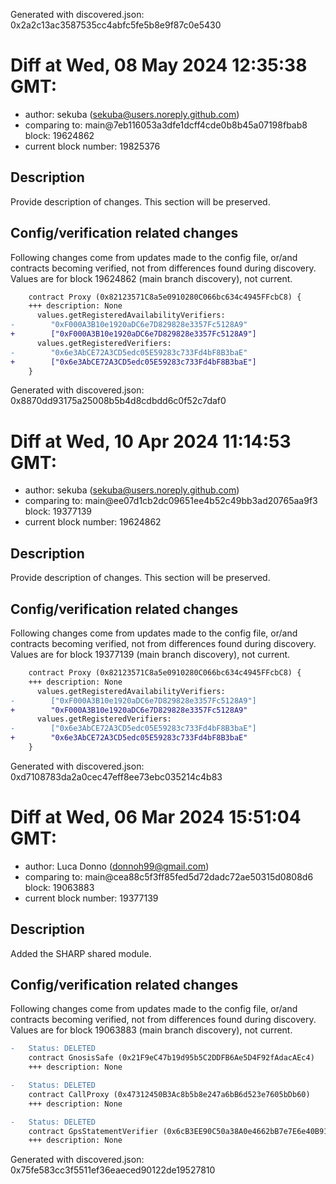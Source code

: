 Generated with discovered.json: 0x2a2c13ac3587535cc4abfc5fe5b8e9f87c0e5430

# Diff at Wed, 08 May 2024 12:35:38 GMT:

- author: sekuba (<sekuba@users.noreply.github.com>)
- comparing to: main@7eb116053a3dfe1dcff4cde0b8b45a07198fbab8 block: 19624862
- current block number: 19825376

## Description

Provide description of changes. This section will be preserved.

## Config/verification related changes

Following changes come from updates made to the config file,
or/and contracts becoming verified, not from differences found during
discovery. Values are for block 19624862 (main branch discovery), not current.

```diff
    contract Proxy (0x82123571C8a5e0910280C066bc634c4945FFcbC8) {
    +++ description: None
      values.getRegisteredAvailabilityVerifiers:
-        "0xF000A3B10e1920aDC6e7D829828e3357Fc5128A9"
+        ["0xF000A3B10e1920aDC6e7D829828e3357Fc5128A9"]
      values.getRegisteredVerifiers:
-        "0x6e3AbCE72A3CD5edc05E59283c733Fd4bF8B3baE"
+        ["0x6e3AbCE72A3CD5edc05E59283c733Fd4bF8B3baE"]
    }
```

Generated with discovered.json: 0x8870dd93175a25008b5b4d8cdbdd6c0f52c7daf0

# Diff at Wed, 10 Apr 2024 11:14:53 GMT:

- author: sekuba (<sekuba@users.noreply.github.com>)
- comparing to: main@ee07d1cb2dc09651ee4b52c49bb3ad20765aa9f3 block: 19377139
- current block number: 19624862

## Description

Provide description of changes. This section will be preserved.

## Config/verification related changes

Following changes come from updates made to the config file,
or/and contracts becoming verified, not from differences found during
discovery. Values are for block 19377139 (main branch discovery), not current.

```diff
    contract Proxy (0x82123571C8a5e0910280C066bc634c4945FFcbC8) {
    +++ description: None
      values.getRegisteredAvailabilityVerifiers:
-        ["0xF000A3B10e1920aDC6e7D829828e3357Fc5128A9"]
+        "0xF000A3B10e1920aDC6e7D829828e3357Fc5128A9"
      values.getRegisteredVerifiers:
-        ["0x6e3AbCE72A3CD5edc05E59283c733Fd4bF8B3baE"]
+        "0x6e3AbCE72A3CD5edc05E59283c733Fd4bF8B3baE"
    }
```

Generated with discovered.json: 0xd7108783da2a0cec47eff8ee73ebc035214c4b83

# Diff at Wed, 06 Mar 2024 15:51:04 GMT:

- author: Luca Donno (<donnoh99@gmail.com>)
- comparing to: main@cea88c5f3ff85fed5d72dadc72ae50315d0808d6 block: 19063883
- current block number: 19377139

## Description

Added the SHARP shared module.

## Config/verification related changes

Following changes come from updates made to the config file,
or/and contracts becoming verified, not from differences found during
discovery. Values are for block 19063883 (main branch discovery), not current.

```diff
-   Status: DELETED
    contract GnosisSafe (0x21F9eC47b19d95b5C2DDFB6Ae5D4F92fAdacAEc4)
    +++ description: None
```

```diff
-   Status: DELETED
    contract CallProxy (0x47312450B3Ac8b5b8e247a6bB6d523e7605bDb60)
    +++ description: None
```

```diff
-   Status: DELETED
    contract GpsStatementVerifier (0x6cB3EE90C50a38A0e4662bB7e7E6e40B91361BF6)
    +++ description: None
```

Generated with discovered.json: 0x75fe583cc3f5511ef36eaeced90122de19527810
